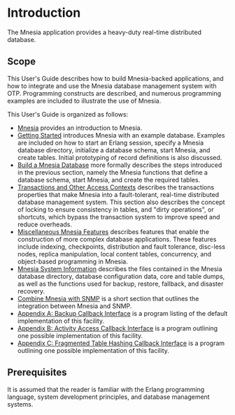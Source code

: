 # Introduction

The Mnesia application provides a heavy-duty real-time distributed database.

## Scope

This User's Guide describes how to build Mnesia-backed applications, and how to integrate and use the Mnesia database management system with OTP. Programming constructs are described, and numerous programming examples are included to illustrate the use of Mnesia.

This User's Guide is organized as follows:

* [Mnesia](mnesia_overview.md) provides an introduction to Mnesia.
* [Getting Started](mnesia_chap2.md) introduces Mnesia with an example database. Examples are included on how to start an Erlang session, specify a Mnesia database directory, initialize a database schema, start Mnesia, and create tables. Initial prototyping of record definitions is also discussed.
* [Build a Mnesia Database](mnesia_chap3.md) more formally describes the steps introduced in the previous section, namely the Mnesia functions that define a database schema, start Mnesia, and create the required tables.
* [Transactions and Other Access Contexts](mnesia_chap4.md) describes the transactions properties that make Mnesia into a fault-tolerant, real-time distributed database management system. This section also describes the concept of locking to ensure consistency in tables, and "dirty operations", or shortcuts, which bypass the transaction system to improve speed and reduce overheads.
* [Miscellaneous Mnesia Features](mnesia_chap5.md) describes features that enable the construction of more complex database applications. These features include indexing, checkpoints, distribution and fault tolerance, disc-less nodes, replica manipulation, local content tables, concurrency, and object-based programming in Mnesia.
* [Mnesia System Information](mnesia_chap7.md) describes the files contained in the Mnesia database directory, database configuration data, core and table dumps, as well as the functions used for backup, restore, fallback, and disaster recovery.
* [Combine Mnesia with SNMP](mnesia_chap8.md) is a short section that outlines the integration between Mnesia and SNMP.
* [Appendix A: Backup Callback Interface](mnesia_app_a.md) is a program listing of the default implementation of this facility.
* [Appendix B: Activity Access Callback Interface](mnesia_app_b.md) is a program outlining one possible implementation of this facility.
* [Appendix C: Fragmented Table Hashing Callback Interface](mnesia_app_c.md) is a program outlining one possible implementation of this facility.

## Prerequisites

It is assumed that the reader is familiar with the Erlang programming language, system development principles, and database management systems.
